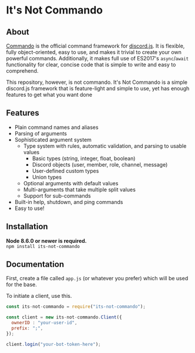 # It's Not Commando

## About
[Commando](https://github.com/discordjs/Commando) is the official command framework for [discord.js](https://github.com/discordjs/discord.js).
It is flexible, fully object-oriented, easy to use, and makes it trivial to create your own powerful commands.
Additionally, it makes full use of ES2017's `async`/`await` functionality for clear, concise code that is simple to write and easy to comprehend.

This repository, however, is not commando. It's Not Commando is a simple discord.js framework that is feature-light and
simple to use, yet has enough features to get what you want done

## Features
- Plain command names and aliases
- Parsing of arguments
- Sophisticated argument system
	* Type system with rules, automatic validation, and parsing to usable values
		- Basic types (string, integer, float, boolean)
		- Discord objects (user, member, role, channel, message)
		- User-defined custom types
		- Union types
	* Optional arguments with default values
    * Multi-arguments that take multiple split values
    * Support for sub-commands
- Built-in help, shutdown, and ping commands
- Easy to use!

## Installation
**Node 8.6.0 or newer is required.**  
`npm install its-not-commando`

## Documentation
First, create a file called `app.js` (or whatever you prefer) which will be used for the base.

To initiate a client, use this.
```js
const its-not-commando = require("its-not-commando");

const client = new its-not-commando.Client({
  ownerID : "your-user-id",
  prefix: ";",
});

client.login("your-bot-token-here");
```

